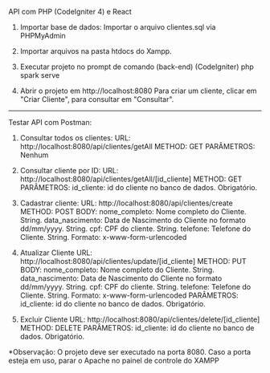 API com PHP (CodeIgniter 4) e React

1) Importar base de dados:
Importar o arquivo clientes.sql via PHPMyAdmin

2) Importar arquivos na pasta htdocs do Xampp.

3) Executar projeto no prompt de comando (back-end) (CodeIgniter)
php spark serve

4) Abrir o projeto em http://localhost:8080
Para criar um cliente, clicar em "Criar Cliente", para consultar em "Consultar".

-------------------------------------------------------------------------------
Testar API com Postman:

1) Consultar todos os clientes:
URL: http://localhost:8080/api/clientes/getAll
METHOD: GET
PARÂMETROS: Nenhum

2) Consultar cliente por ID:
URL: http://localhost:8080/api/clientes/getAll/[id_cliente]
METHOD: GET
PARÂMETROS:
  id_cliente: id do cliente no banco de dados. Obrigatório.

3) Cadastrar cliente:
URL: http://localhost:8080/api/clientes/create
METHOD: POST
BODY:
  nome_completo: Nome completo do Cliente. String.
  data_nascimento: Data de Nascimento do Cliente no formato dd/mm/yyyy. String.
  cpf: CPF do cliente. String. 
  telefone: Telefone do Cliente. String.
Formato: x-www-form-urlencoded

4) Atualizar Cliente
URL: http://localhost:8080/api/clientes/update/[id_cliente]
METHOD: PUT
BODY:
  nome_completo: Nome completo do Cliente. String.
  data_nascimento: Data de Nascimento do Cliente no formato dd/mm/yyyy. String.
  cpf: CPF do cliente. String.
  telefone: Telefone do Cliente. String.
Formato: x-www-form-urlencoded
PARÂMETROS:
  id_cliente: id do cliente no banco de dados. Obrigatório.
  
5) Excluir Cliente
URL: http://localhost:8080/api/clientes/delete/[id_cliente]
METHOD: DELETE
PARÂMETROS:
  id_cliente: id do cliente no banco de dados. Obrigatório.
  
*Observação: O projeto deve ser executado na porta 8080. Caso a porta esteja em uso, parar o Apache no painel de controle do XAMPP

